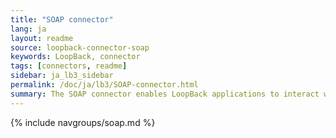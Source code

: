 ```yaml
---
title: "SOAP connector"
lang: ja
layout: readme
source: loopback-connector-soap
keywords: LoopBack, connector
tags: [connectors, readme]
sidebar: ja_lb3_sidebar
permalink: /doc/ja/lb3/SOAP-connector.html
summary: The SOAP connector enables LoopBack applications to interact with SOAP-based web services.
---
```


{% include navgroups/soap.md %}
